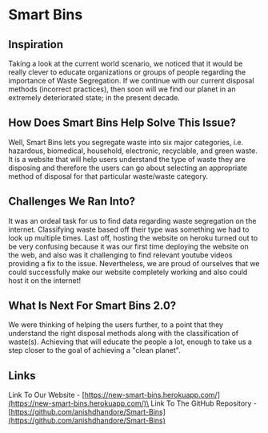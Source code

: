 # Smart Bins

## Inspiration
Taking a look at the current world scenario, we noticed that it would be really clever to educate organizations or groups of people regarding the importance of Waste Segregation. If we continue with our current disposal methods (incorrect practices), then soon will we find our planet in an extremely deteriorated state; in the present decade. 

## How Does Smart Bins Help Solve This Issue?
Well, Smart Bins lets you segregate waste into six major categories, i.e. hazardous, biomedical, household, electronic, recyclable, and green waste. It is a website that will help users understand the type of waste they are disposing and therefore the users can go about selecting an appropriate method of disposal for that particular waste/waste category. 

## Challenges We Ran Into?
It was an ordeal task for us to find data regarding waste segregation on the internet. Classifying waste based off their type was something we had to look up multiple times. Last off, hosting the website on heroku turned out to be very confusing because it was our first time deploying the website on the web, and also was it challenging to find relevant youtube videos providing a fix to the issue. Nevertheless, we are proud of ourselves that we could successfully make our website completely working and also could host it on the internet!

## What Is Next For Smart Bins 2.0?
We were thinking of helping the users further, to a point that they understand the right disposal methods along with the classification of waste(s). Achieving that will educate the people a lot, enough to take us a step closer to the goal of achieving a "clean planet".

## Links
Link To Our Website - [https://new-smart-bins.herokuapp.com/](https://new-smart-bins.herokuapp.com/)\
Link To The GitHub Repository - [https://github.com/anishdhandore/Smart-Bins](https://github.com/anishdhandore/Smart-Bins)